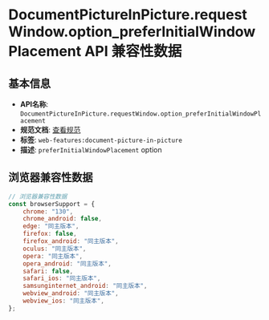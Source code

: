 # DocumentPictureInPicture.requestWindow.option_preferInitialWindowPlacement API 兼容性数据

## 基本信息

- **API名称**: `DocumentPictureInPicture.requestWindow.option_preferInitialWindowPlacement`
- **规范文档**: [查看规范](https://wicg.github.io/document-picture-in-picture/#dom-documentpictureinpictureoptions-preferinitialwindowplacement)
- **标签**: `web-features:document-picture-in-picture`
- **描述**: `preferInitialWindowPlacement` option

## 浏览器兼容性数据

```javascript
// 浏览器兼容性数据
const browserSupport = {
    chrome: "130",
    chrome_android: false,
    edge: "同主版本",
    firefox: false,
    firefox_android: "同主版本",
    oculus: "同主版本",
    opera: "同主版本",
    opera_android: "同主版本",
    safari: false,
    safari_ios: "同主版本",
    samsunginternet_android: "同主版本",
    webview_android: "同主版本",
    webview_ios: "同主版本",
};

```

